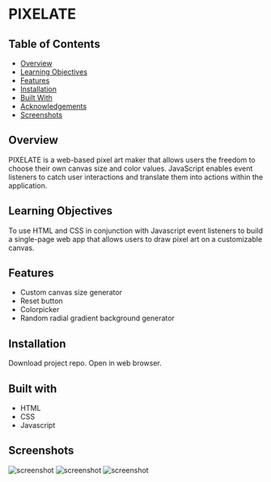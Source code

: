 # PIXELATE

## Table of Contents

* [Overview](#overview)
* [Learning Objectives](#learning-objectives)
* [Features](#features)
* [Installation](#installation)
* [Built With](#built-with)
* [Acknowledgements](#acknowledgements)
* [Screenshots](#screenshots)

## Overview

PIXELATE is a web-based pixel art maker that allows users the freedom to choose their own canvas size and color values. JavaScript enables event listeners to catch user interactions and translate them into actions within the application.

## Learning Objectives

To use HTML and CSS in conjunction with Javascript event listeners to build a single-page web app that allows users to draw pixel art on a customizable canvas.

## Features

* Custom canvas size generator
* Reset button
* Colorpicker
* Random radial gradient background generator

## Installation

Download project repo. Open in web browser.

## Built with

* HTML
* CSS
* Javascript

## Screenshots

![screenshot](https://github.com/leiacarts/pixelate/blob/master/pixelate1.png)
![screenshot](https://github.com/leiacarts/pixelate/blob/master/pixelate2.png)
![screenshot](https://github.com/leiacarts/pixelate/blob/master/pixelate3.png)

